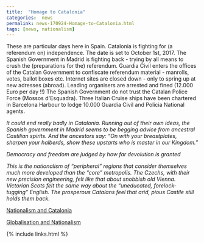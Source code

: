 ```yaml
---
title:  "Homage to Catalonia"
categories:  news
permalink: news-170924-Homage-to-Catalonia.html
tags: [news, nationalism]
---
```


These are particular days here in Spain.
Catalonia is fighting for (a referendum on) independence.
The date is set to October 1st, 2017.
The Spanish Government in Madrid is fighting back - trying by all means
to crush the (preparations for the) referendum.
Guardia Civil enters the offices of the Catalan Government to confiscate
referendum material - manrolls, votes, ballot boxes etc.
Internet sites are closed down - only to spring up at new adresses (abroad).
Leading organisers are arrested and fined (12.000 Euro per day !!)
The Spanish Government do not trust the Catalan Police Force (Mossos d'Esquadra).
Three Italian Cruise ships have been chartered in Barcelona Harbour to lodge
10.000 Guardia Civil and Policia National agents.

*It could end really badly in Catalonia. Running out of their own ideas, the Spanish
government in Madrid seems to be begging advice from ancestral Castilian spirits.
And the ancestors say: “On with your breastplates, sharpen your halberds, show
these upstarts who is master in our Kingdom.”*

*Democracy and freedom are judged by how far devolution
is granted*

*This is the nationalism of
“peripheral” regions that consider themselves much more developed than the “core”
metropolis. The Czechs, with their new precision engineering, felt like that about
snobbish old Vienna. Victorian Scots felt the same way about the “uneducated, forelock-
tugging” English. The prosperous Catalans feel that arid, pious Castile still holds them
back.*

[Nationalism and Catalonia](https://www.theguardian.com/commentisfree/2017/sep/23/catalans-not-alone-across-the-world-people-yearn-to-govern-themselves)

[Globalisation and Nationalism](cap_current.html#nationalism)




{% include links.html %}
